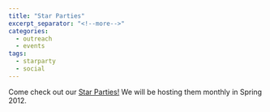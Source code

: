 ```yaml
---
title: "Star Parties"
excerpt_separator: "<!--more-->"
categories:
  - outreach
  - events
tags:
  - starparty
  - social
---
```

Come check out our [Star Parties!](/pages/starparty/) We will be hosting them monthly in Spring 2012.
